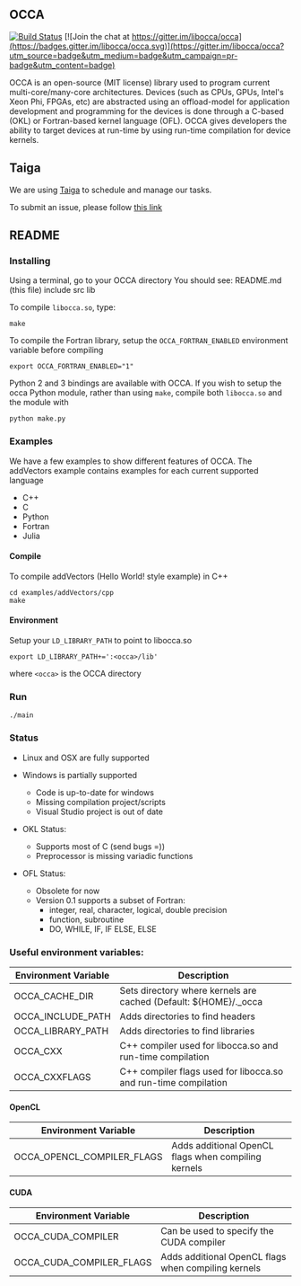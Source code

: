 <a name="OCCA"></a>
## OCCA

[![Build Status](https://travis-ci.org/libocca/occa.svg?branch=master)](https://travis-ci.org/libocca/occa)
[![Join the chat at https://gitter.im/libocca/occa](https://badges.gitter.im/libocca/occa.svg)](https://gitter.im/libocca/occa?utm_source=badge&utm_medium=badge&utm_campaign=pr-badge&utm_content=badge)

OCCA is an open-source (MIT license) library used to program current multi-core/many-core architectures.
Devices (such as CPUs, GPUs, Intel's Xeon Phi, FPGAs, etc) are abstracted using an offload-model for application development and programming for the devices is done through a C-based (OKL) or Fortran-based kernel language (OFL).
OCCA gives developers the ability to target devices at run-time by using run-time compilation for device kernels.

<a name="Taiga"></a>
## Taiga

We are using <a href="https://tree.taiga.io/project/dsm5-occa/kanban">Taiga</a> to schedule and manage our tasks.

To submit an issue, please follow <a href="https://tree.taiga.io/project/dsm5-occa/issues?page=1">this link</a>

<a name="README"></a>
## README

### Installing

Using a terminal, go to your OCCA directory
You should see:
   README.md (this file)
   include
   src
   lib

To compile `libocca.so`, type:

```
make
```

To compile the Fortran library, setup the `OCCA_FORTRAN_ENABLED` environment variable before compiling

```
export OCCA_FORTRAN_ENABLED="1"
```

Python 2 and 3 bindings are available with OCCA.
If you wish to setup the occa Python module, rather than using `make`, compile both `libocca.so` and the module with

```
python make.py
```


### Examples

We have a few examples to show different features of OCCA. The addVectors example contains examples for each current supported language

* C++
* C
* Python
* Fortran
* Julia

#### Compile
To compile addVectors (Hello World! style example) in C++

```
cd examples/addVectors/cpp
make
```

#### Environment
Setup your `LD_LIBRARY_PATH` to point to libocca.so

```
export LD_LIBRARY_PATH+=':<occa>/lib'
```
where `<occa>` is the OCCA directory

### Run
```
./main
```

### Status
* Linux and OSX are fully supported
* Windows is partially supported
  * Code is up-to-date for windows
  * Missing compilation project/scripts
  * Visual Studio project is out of date

* OKL Status:
  * Supports most of C (send bugs =))
  * Preprocessor is missing variadic functions

* OFL Status:
  * Obsolete for now
  * Version 0.1 supports a subset of Fortran:
    * integer, real, character, logical, double precision
    * function, subroutine
    * DO, WHILE, IF, IF ELSE, ELSE

### Useful environment variables:
| Environment Variable       | Description                                         |
|----------------------------|-----------------------------------------------------|
| OCCA_CACHE_DIR             | Sets directory where kernels are cached (Default: ${HOME}/._occa |
| OCCA_INCLUDE_PATH          | Adds directories to find headers |
| OCCA_LIBRARY_PATH          | Adds directories to find libraries |
| OCCA_CXX                   | C++ compiler used for libocca.so and run-time compilation |
| OCCA_CXXFLAGS              | C++ compiler flags used for libocca.so and run-time compilation |

#### OpenCL
| Environment Variable       | Description                                         |
|----------------------------|-----------------------------------------------------|
| OCCA_OPENCL_COMPILER_FLAGS | Adds additional OpenCL flags when compiling kernels |

#### CUDA
| Environment Variable       | Description                                         |
|----------------------------|-----------------------------------------------------|
| OCCA_CUDA_COMPILER         | Can be used to specify the CUDA compiler            |
| OCCA_CUDA_COMPILER_FLAGS   | Adds additional OpenCL flags when compiling kernels |